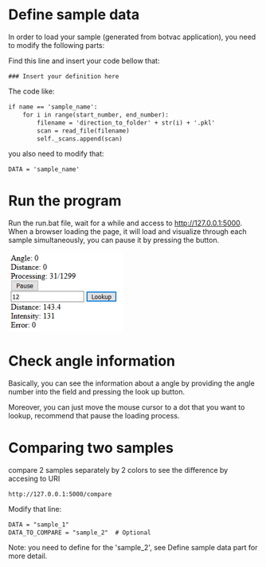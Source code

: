 
# Define sample data

In order to load your sample (generated from botvac application), you need to modify the following parts: 


Find this line and insert your code bellow that:
````
### Insert your definition here
````
The code like:
````
if name == 'sample_name':
    for i in range(start_number, end_number):
        filename = 'direction_to_folder' + str(i) + '.pkl'
        scan = read_file(filename)
        self._scans.append(scan)
````
you also need to modify that:
````
DATA = 'sample_name'
````
# Run the program
Run the run.bat file, wait for a while and access to http://127.0.0.1:5000. When a browser loading the page, it will load and visualize through each sample simultaneously, you can pause it by pressing the button.

![Screenshot](image1.png "Logo Title Text 1")        

# Check angle information

Basically, you can see the information about a angle by providing the angle number into the field and pressing the look up button.

Moreover, you can just move the mouse cursor to a dot that you want to lookup, recommend that pause the loading process.
 
# Comparing two samples
compare 2 samples separately by 2 colors to see the difference by accesing to URI 
````
http://127.0.0.1:5000/compare
````
Modify that line:
````
DATA = "sample_1"
DATA_TO_COMPARE = "sample_2"  # Optional
````
Note: you need to define for the 'sample_2', see Define sample data part for more detail.
